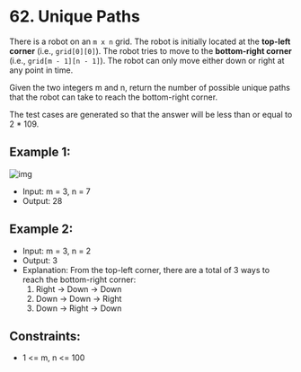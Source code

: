 # 62. Unique Paths

There is a robot on an `m x n` grid. The robot is initially located at the **top-left corner** (i.e., `grid[0][0]`). The robot tries to move to the **bottom-right corner** (i.e., `grid[m - 1][n - 1]`). The robot can only move either down or right at any point in time.

Given the two integers m and n, return the number of possible unique paths that the robot can take to reach the bottom-right corner.

The test cases are generated so that the answer will be less than or equal to 2 * 109.

## Example 1:

![img](https://assets.leetcode.com/uploads/2018/10/22/robot_maze.png)

- Input: m = 3, n = 7
- Output: 28

## Example 2:

- Input: m = 3, n = 2
- Output: 3
- Explanation: From the top-left corner, there are a total of 3 ways to reach the bottom-right corner:
    1. Right -> Down -> Down
    2. Down -> Down -> Right
    3. Down -> Right -> Down
 

## Constraints:

- 1 <= m, n <= 100